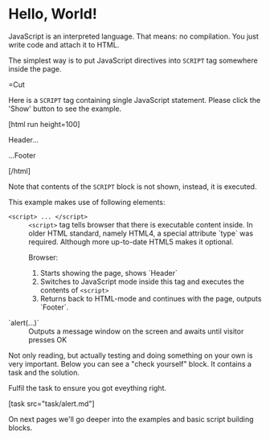 
# Hello, World! 

JavaScript is an interpreted language. That means: no compilation. You just write code and attach it to HTML.

The simplest way is to put JavaScript directives into `SCRIPT` tag somewhere inside the page.

=Cut

Here is a `SCRIPT` tag containing single JavaScript statement. Please click the 'Show' button to see the example.

[html run height=100]
<!DOCTYPE HTML>
<html>
<body>

  <p>Header...</p>

  <script>
    alert('Hello, World!')
  </script>

  <p>...Footer</p>

</body>
</html>
[/html]

Note that contents of the `SCRIPT` block is not shown, instead, it is executed.

This example makes use of following elements:

<dl>
<dt><code>&lt;script&gt; ... &lt;/script&gt;</code></dt>
<dd><code>&lt;script&gt;</code> tag tells browser that there is executable content inside. In older HTML standard, namely HTML4, a special attribute `type` was required. Although more up-to-date HTML5 makes it optional.

Browser:
<ol>
<li>Starts showing the page, shows `Header`</li>
<li>Switches to JavaScript mode inside this tag and executes the contents of <code>&lt;script&gt;</code></li>
<li>Returns back to HTML-mode and continues with the page, outputs `Footer`.</li>
</ol>
</dd>
<dt>`alert(...)`</dt>
<dd>Outputs a message window on the screen and awaits until visitor presses OK</dd>
</dl>

Not only reading, but actually testing and doing something on your own is very important. Below you can see a "check yourself" block. It contains a task and the solution.

Fulfil the task to ensure you got eveything right. 

[task src="task/alert.md"]

On next pages we'll go deeper into the examples and basic script building blocks.


